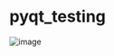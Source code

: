 # pyqt_testing
![image](https://user-images.githubusercontent.com/33844664/234823804-938f3586-43ca-42e6-8726-5f2b9f6f682a.png)
